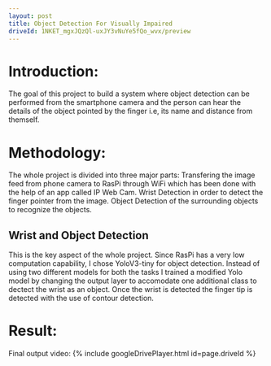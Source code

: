 ```yaml
---
layout: post
title: Object Detection For Visually Impaired
driveId: 1NKET_mgxJQzQl-uxJY3vNuYe5fQo_wvx/preview
---
```


# Introduction: #
The goal of this project to build a system where object detection can be performed from the smartphone camera and the person can hear the details of the object pointed by the finger i.e, its name and distance from themself.

# Methodology: #
The whole project is divided into three major parts:
Transfering the image feed from phone camera to RasPi through WiFi which has been done with the help of an app called IP Web Cam.
Wrist Detection in order to detect the finger pointer from the image.
Object Detection of the surrounding objects to recognize the objects.

## Wrist and Object Detection ##
This is the key aspect of the whole project. Since RasPi has a very low computation capability, I chose YoloV3-tiny for object detection. 
Instead of using two different models for both the tasks I trained a modified Yolo model by changing the output layer to accomodate one additional class to dectect the wrist as an object.
Once the wrist is detected the finger tip is detected with the use of contour detection.

# Result: #
Final output video:
{% include googleDrivePlayer.html id=page.driveId %}
